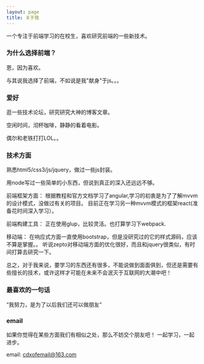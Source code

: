 ```yaml
---
layout: page
title: 关于我 
---
```


一个专注于前端学习的在校生，喜欢研究前端的一些新技术。

### 为什么选择前端？

恩，因为喜欢。

与其说我选择了前端，不如说是我"献身"于js。。。

### 爱好

逛一些技术论坛，研究研究大神的博客文章。

空闲时间，沏杯咖啡，静静的看着电影。

偶尔和老铁打打LOL。。 

### 技术方面

熟悉html5/css3/js/jquery，做过一些js封装。

用node写过一些简单的小东西，但说到真正的深入还远远不够。

前端框架方面： 根据教程和官方文档学习了angular,学习的初衷是为了了解mvvm的设计模式，没做过有关的项目。 目前正在学习另一种mvvm模式的框架react(准备花时间深入学习）。

前端构建工具： 正在使用glup，比较灵活。也打算学习下webpack.

移动端： 在响应式方面一直使用bootstrap，但是没研究过的它的样式源码，应该不算是掌握。。 听说zepto对移动端方面的优化很好，而且和jquery很类似，有时间打算去研究一下。 

总之，对于我来说，要学习的东西还有很多，不能说做到面面俱到，但还是需要有些擅长的技术，或许这样才可能在未来不会泯灭于互联网的大潮中吧！

### 最喜欢的一句话

“我努力，是为了以后我们还可以做朋友”

### email

如果你觉得在某些方面我们有相似之处，那么不妨交个朋友吧！ 一起学习，一起进步。

email: cdxofemail@163.com